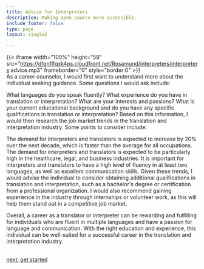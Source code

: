 ```yaml
---
title: Advice for Interpreters
description: Making open-source more accessible.
include_footer: false
type: page
layout: single2

---
```


{{< iframe width="100%" height="58" src="https://dfgnflfqxk4ps.cloudfront.net/Rosamund/interpreters/interpreters advice.mp3" frameborder="0" style="border:0" >}}<br>
As a career counselor, I would first want to understand more about the individual seeking guidance. Some questions I would ask include:

What languages do you speak fluently?
What experience do you have in translation or interpretation?
What are your interests and passions?
What is your current educational background and do you have any specific qualifications in translation or interpretation?
Based on this information, I would then research the job market trends in the translation and interpretation industry. Some points to consider include:

The demand for interpreters and translators is expected to increase by 20% over the next decade, which is faster than the average for all occupations.
The demand for interpreters and translators is expected to be particularly high in the healthcare, legal, and business industries.
It is important for interpreters and translators to have a high level of fluency in at least two languages, as well as excellent communication skills.
Given these trends, I would advise the individual to consider obtaining additional qualifications in translation and interpretation, such as a bachelor's degree or certification from a professional organization. I would also recommend gaining experience in the industry through internships or volunteer work, as this will help them stand out in a competitive job market.

Overall, a career as a translator or interpreter can be rewarding and fulfilling for individuals who are fluent in multiple languages and have a passion for language and communication. With the right education and experience, this individual can be well-suited for a successful career in the translation and interpretation industry.

<br>
<a href="https://insights.workdojos.com/interpreters/start">next: get started</a>
</p>